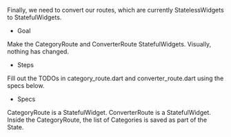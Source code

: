 Finally, we need to convert our routes, which are currently StatelessWidgets to StatefulWidgets.

- Goal

Make the CategoryRoute and ConverterRoute StatefulWidgets. Visually, nothing has changed.

- Steps

Fill out the TODOs in category_route.dart and converter_route.dart using the specs below.

- Specs

CategoryRoute is a StatefulWidget.
ConverterRoute is a StatefulWidget.
Inside the CategoryRoute, the list of Categories is saved as part of the State.